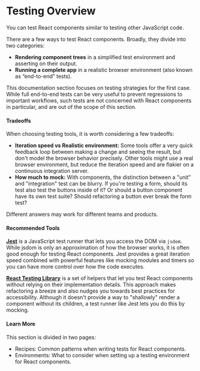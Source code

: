 # Testing Overview

You can test React components similar to testing other JavaScript code.

There are a few ways to test React components. Broadly, they divide into two categories:

- **Rendering component trees** in a simplified test environment and asserting on their output.
- **Running a complete app** in a realistic browser environment (also known as “end-to-end” tests).

This documentation section focuses on testing strategies for the first case. While full end-to-end tests can be very useful to prevent regressions to important workflows, such tests are not concerned with React components in particular, and are out of the scope of this section.

#### Tradeoffs <a href="#tradeoffs" id="tradeoffs"></a>

When choosing testing tools, it is worth considering a few tradeoffs:

- **Iteration speed vs Realistic environment:** Some tools offer a very quick feedback loop between making a change and seeing the result, but don't model the browser behavior precisely. Other tools might use a real browser environment, but reduce the iteration speed and are flakier on a continuous integration server.
- **How much to mock:** With components, the distinction between a "unit" and "integration" test can be blurry. If you're testing a form, should its test also test the buttons inside of it? Or should a button component have its own test suite? Should refactoring a button ever break the form test?

Different answers may work for different teams and products.

#### Recommended Tools <a href="#tools" id="tools"></a>

[**Jest**](https://facebook.github.io/jest/) is a JavaScript test runner that lets you access the DOM via `jsdom`. While jsdom is only an approximation of how the browser works, it is often good enough for testing React components. Jest provides a great iteration speed combined with powerful features like mocking modules and timers so you can have more control over how the code executes.

[**React Testing Library**](https://testing-library.com/react) is a set of helpers that let you test React components without relying on their implementation details. This approach makes refactoring a breeze and also nudges you towards best practices for accessibility. Although it doesn't provide a way to "shallowly" render a component without its children, a test runner like Jest lets you do this by mocking.

#### Learn More <a href="#learn-more" id="learn-more"></a>

This section is divided in two pages:

- Recipes: Common patterns when writing tests for React components.
- Environments: What to consider when setting up a testing environment for React components.
